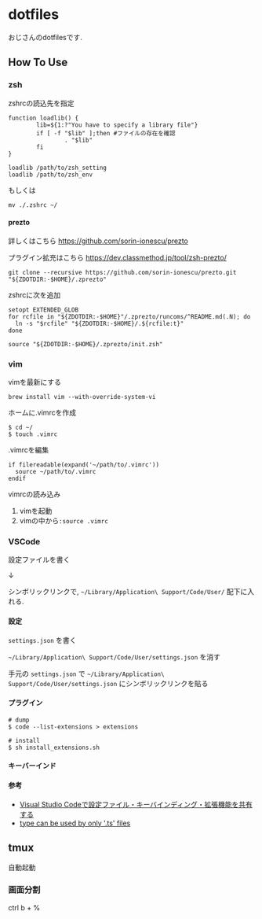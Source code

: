 dotfiles
====

おじさんのdotfilesです.

## How To Use
### zsh
zshrcの読込先を指定
```
function loadlib() {
        lib=${1:?"You have to specify a library file"}
        if [ -f "$lib" ];then #ファイルの存在を確認
                . "$lib"
        fi
}

loadlib /path/to/zsh_setting
loadlib /path/to/zsh_env
```

もしくは
```
mv ./.zshrc ~/
```

#### prezto
詳しくはこちら
https://github.com/sorin-ionescu/prezto

プラグイン拡充はこちら
https://dev.classmethod.jp/tool/zsh-prezto/

```
git clone --recursive https://github.com/sorin-ionescu/prezto.git "${ZDOTDIR:-$HOME}/.zprezto"
```

zshrcに次を追加
```
setopt EXTENDED_GLOB
for rcfile in "${ZDOTDIR:-$HOME}"/.zprezto/runcoms/^README.md(.N); do
  ln -s "$rcfile" "${ZDOTDIR:-$HOME}/.${rcfile:t}"
done
```

```
source "${ZDOTDIR:-$HOME}/.zprezto/init.zsh"
```

### vim
vimを最新にする
```
brew install vim --with-override-system-vi
```

ホームに.vimrcを作成
```
$ cd ~/
$ touch .vimrc
```

.vimrcを編集
```
if filereadable(expand('~/path/to/.vimrc'))
  source ~/path/to/.vimrc
endif
```

vimrcの読み込み
1. vimを起動
2. vimの中から`:source .vimrc`

### VSCode
設定ファイルを書く

↓

シンボリックリンクで, `~/Library/Application\ Support/Code/User/` 配下に入れる. 

#### 設定
`settings.json` を書く

`~/Library/Application\ Support/Code/User/settings.json` を消す

手元の `settings.json` で `~/Library/Application\ Support/Code/User/settings.json` にシンボリックリンクを貼る

#### プラグイン

```
# dump
$ code --list-extensions > extensions

# install
$ sh install_extensions.sh
```

#### キーバーインド


#### 参考
* [Visual Studio Codeで設定ファイル・キーバインディング・拡張機能を共有する](https://qiita.com/mottox2/items/581869563ce5f427b5f6)
* [type can be used by only '.ts' files](https://qiita.com/akameco/items/3e5402357ca32fd2dcaa)

## tmux

自動起動

### 画面分割

ctrl b + %
